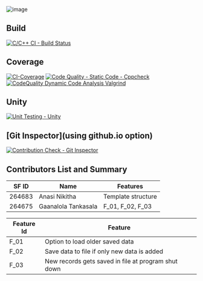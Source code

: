
![image](https://user-images.githubusercontent.com/81503646/114870999-712a5180-9e16-11eb-811c-99421ba76fcb.png)


## Build
[![C/C++ CI - Build Status](https://github.com/TGaanalola/LTTS_Mini_Project/actions/workflows/c-cpp.yml/badge.svg)](https://github.com/TGaanalola/LTTS_Mini_Project/actions/workflows/c-cpp.yml)
## Coverage
[![CI-Coverage](https://github.com/TGaanalola/LTTS_Mini_Project/actions/workflows/code_coverage.yml/badge.svg)](https://github.com/TGaanalola/LTTS_Mini_Project/actions/workflows/code_coverage.yml)
[![Code Quality - Static Code - Cppcheck](https://github.com/TGaanalola/LTTS_Mini_Project/actions/workflows/cppcheck.yml/badge.svg)](https://github.com/TGaanalola/LTTS_Mini_Project/actions/workflows/cppcheck.yml)
[![CodeQuality Dynamic Code Analysis Valgrind](https://github.com/TGaanalola/LTTS_Mini_Project/actions/workflows/dynamic_code_quality.yml/badge.svg)](https://github.com/TGaanalola/LTTS_Mini_Project/actions/workflows/dynamic_code_quality.yml)
## Unity
[![Unit Testing - Unity](https://github.com/TGaanalola/LTTS_Mini_Project/actions/workflows/unity.yml/badge.svg)](https://github.com/TGaanalola/LTTS_Mini_Project/actions/workflows/unity.yml)
## [Git Inspector](using github.io option)
[![Contribution Check - Git Inspector](https://github.com/TGaanalola/LTTS_Mini_Project/actions/workflows/gitinspector.yml/badge.svg)](https://github.com/TGaanalola/LTTS_Mini_Project/actions/workflows/gitinspector.yml)


## Contributors List and Summary

SF ID |  Name   | Features    | 
-------|--------- |  ---------------|
264683 | Anasi Nikitha  | Template structure  |          
264675 | Gaanalola Tankasala | F_01, F_02, F_03 | 

|Feature Id	|Feature|
|--------------|-------|
|F_01	|Option to load older saved data|
|F_02	|Save data to file if only new data is added|
|F_03	|New records gets saved in file at program shut down|


